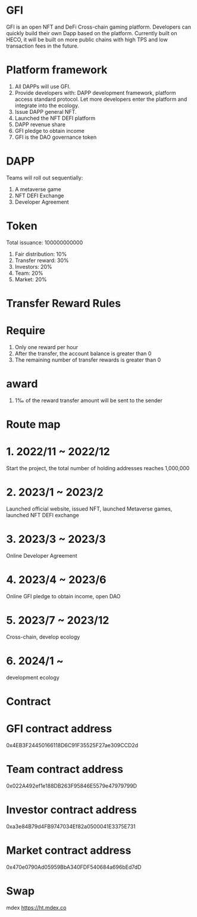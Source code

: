 # GFI
GFI is an open NFT and DeFi Cross-chain gaming platform. Developers can quickly build their own Dapp based on the platform. Currently built on HECO, it will be built on more public chains with high TPS and low transaction fees in the future.

# Platform framework
1. All DAPPs will use GFI.
2. Provide developers with: DAPP development framework, platform access standard protocol. Let more developers enter the platform and integrate into the ecology.
3. Issue DAPP general NFT.
4. Launched the NFT DEFI platform
5. DAPP revenue share
6. GFI pledge to obtain income
7. GFI is the DAO governance token

# DAPP
Teams will roll out sequentially:
1. A metaverse game
2. NFT DEFI Exchange
3. Developer Agreement

# Token
Total issuance: 100000000000
1. Fair distribution: 10%
2. Transfer reward: 30%
3. Investors: 20%
4. Team: 20%
5. Market: 20%

# Transfer Reward Rules
# Require
1. Only one reward per hour
2. After the transfer, the account balance is greater than 0
3. The remaining number of transfer rewards is greater than 0
# award
1. 1‰ of the reward transfer amount will be sent to the sender

# Route map
# 1. 2022/11 ~ 2022/12
   Start the project, the total number of holding addresses reaches 1,000,000
# 2. 2023/1 ~ 2023/2
   Launched official website, issued NFT, launched Metaverse games, launched NFT DEFI exchange
# 3. 2023/3 ~ 2023/3
   Online Developer Agreement
# 4. 2023/4 ~ 2023/6
   Online GFI pledge to obtain income, open DAO
# 5. 2023/7 ~ 2023/12
   Cross-chain, develop ecology
# 6. 2024/1 ~
   development ecology


# Contract
# GFI contract address
0x4EB3F24450166118D6C91F35525F27ae309CCD2d

# Team contract address
0x022A492ef1e188DB263F95846E5579e47979799D

# Investor contract address
0xa3e84B79d4FB9747034Ef82a0500041E3375E731

# Market contract address
0x470e0790Ad05959BbA340FDF540684a696bEd7dD

# Swap
mdex https://ht.mdex.co
